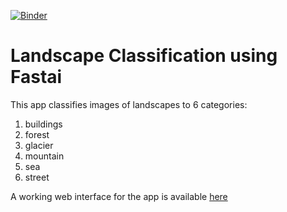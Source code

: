 [![Binder](https://mybinder.org/badge_logo.svg)](https://mybinder.org/v2/gh/saiamrit/fastai-classification-app/HEAD?urlpath=%2Fvoila%2Frender%2Finference.ipynb)
# Landscape Classification using Fastai
This app classifies images of landscapes to 6 categories:
1. buildings
2. forest
3. glacier
4. mountain
5. sea
6. street

A working web interface for the app is available [here](https://mybinder.org/v2/gh/saiamrit/fastai-classification-app/HEAD?urlpath=%2Fvoila%2Frender%2Finference.ipynb)
